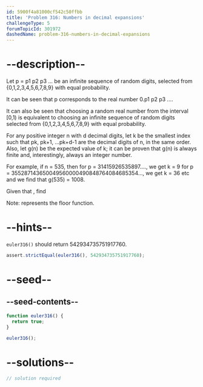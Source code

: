 ```yaml
---
id: 5900f4a81000cf542c50ffbb
title: 'Problem 316: Numbers in decimal expansions'
challengeType: 5
forumTopicId: 301972
dashedName: problem-316-numbers-in-decimal-expansions
---
```


# --description--

Let p = p1 p2 p3 ... be an infinite sequence of random digits, selected from {0,1,2,3,4,5,6,7,8,9} with equal probability.

It can be seen that p corresponds to the real number 0.p1 p2 p3 ....

It can also be seen that choosing a random real number from the interval \[0,1) is equivalent to choosing an infinite sequence of random digits selected from {0,1,2,3,4,5,6,7,8,9} with equal probability.

For any positive integer n with d decimal digits, let k be the smallest index such that pk, pk+1, ...pk+d-1 are the decimal digits of n, in the same order. Also, let g(n) be the expected value of k; it can be proven that g(n) is always finite and, interestingly, always an integer number.

For example, if n = 535, then for p = 31415926535897...., we get k = 9 for p = 355287143650049560000490848764084685354..., we get k = 36 etc and we find that g(535) = 1008.

Given that , find

Note: represents the floor function.

# --hints--

`euler316()` should return 542934735751917760.

```js
assert.strictEqual(euler316(), 542934735751917760);
```

# --seed--

## --seed-contents--

```js
function euler316() {
  return true;
}

euler316();
```

# --solutions--

```js
// solution required
```
